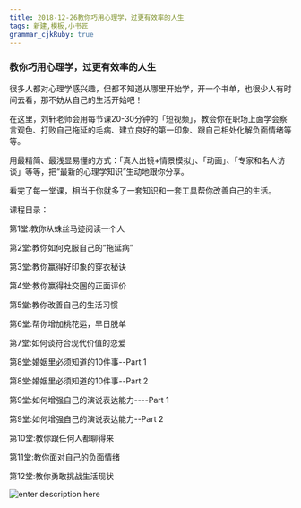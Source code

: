```yaml
---
title: 2018-12-26教你巧用心理学，过更有效率的人生
tags: 新建,模板,小书匠
grammar_cjkRuby: true
---
```


### 教你巧用心理学，过更有效率的人生

很多人都对心理学感兴趣，但都不知道从哪里开始学，开一个书单，也很少人有时间去看，那不妨从自己的生活开始吧！

在这里，刘轩老师会用每节课20-30分钟的「短视频」，教会你在职场上面学会察言观色、打败自己拖延的毛病、建立良好的第一印象、跟自己相处化解负面情绪等等。

用最精简、最浅显易懂的方式：「真人出镜+情景模拟」、「动画」、「专家和名人访谈」等等，把“最新的心理学知识”生动地跟你分享。

看完了每一堂课，相当于你就多了一套知识和一套工具帮你改善自己的生活。



课程目录：

第1堂:教你从蛛丝马迹阅读一个人

第2堂:教你如何克服自己的“拖延病”

第3堂:教你赢得好印象的穿衣秘诀

第4堂:教你赢得社交圈的正面评价

第5堂:教你改善自己的生活习惯

第6堂:帮你增加桃花运，早日脱单

第7堂:如何谈符合现代价值的恋爱

第8堂:婚姻里必须知道的10件事--Part 1

第8堂:婚姻里必须知道的10件事--Part 2

第9堂:如何增强自己的演说表达能力----Part 1

第9堂:如何增强自己的演说表达能力--Part 2

第10堂:教你跟任何人都聊得来

第11堂:教你面对自己的负面情绪

第12堂:教你勇敢挑战生活现状


![enter description here](http://pi435yqnr.bkt.clouddn.com/小书匠/微信截图_20181227182114.png)